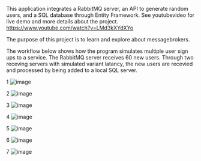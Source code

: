 This application integrates a RabbitMQ server, an API to generate random users, and a SQL database through Entity Framework. 
See youtubevideo for live demo and more details about the project. 
https://www.youtube.com/watch?v=LMd3kXYdXYo

The purpose of this project is to learn and explore about messagebrokers. 

The workflow below shows how the program simulates multiple user sign ups to a service. The RabbitMQ server receives 60 new users. 
Through two receving servers with simulated variant latancy, the new users are recevied and processed by being added to a local SQL server. 

1
![image](https://github.com/lagerqvisst/MessageBroker/assets/108764890/f557f4e9-74a8-4a0d-ac21-e15ad7f249aa)


2
![image](https://github.com/lagerqvisst/MessageBroker/assets/108764890/6666bd23-c6c8-4150-992e-96b8d3c1f067)



3
![image](https://github.com/lagerqvisst/MessageBroker/assets/108764890/d104d692-df65-471f-904f-6da3259eee21)



4
![image](https://github.com/lagerqvisst/MessageBroker/assets/108764890/d5f89658-ca3f-4f69-b77f-80e8ec201b17)



5
![image](https://github.com/lagerqvisst/MessageBroker/assets/108764890/2f7f855e-1547-4b84-a84f-081d1d59374f)


6
![image](https://github.com/lagerqvisst/MessageBroker/assets/108764890/6cdc4c11-d4fc-46ac-869e-88003b78afc1)


7
![image](https://github.com/lagerqvisst/MessageBroker/assets/108764890/aa04c275-49ef-471d-ad8b-1bc0f2c97749)
